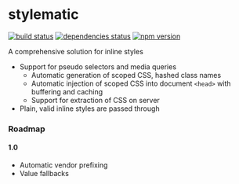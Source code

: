 # stylematic

[![build status][build-badge]][build-href]
[![dependencies status][deps-badge]][deps-href]
[![npm version][npm-badge]][npm-href]

A comprehensive solution for inline styles

* Support for pseudo selectors and media queries
  * Automatic generation of scoped CSS, hashed class names
  * Automatic injection of scoped CSS into document `<head>` with buffering and caching
  * Support for extraction of CSS on server
* Plain, valid inline styles are passed through

### Roadmap

#### 1.0
 * Automatic vendor prefixing
 * Value fallbacks

[build-badge]: https://travis-ci.org/rtsao/stylematic.svg?branch=master
[build-href]: https://travis-ci.org/rtsao/stylematic
[deps-badge]: https://david-dm.org/rtsao/stylematic.svg
[deps-href]: https://david-dm.org/rtsao/stylematic
[npm-badge]: https://badge.fury.io/js/stylematic.svg
[npm-href]: https://www.npmjs.com/package/stylematic
